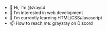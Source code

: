 - 👋 Hi, I’m @zraycd
- 👀 I’m interested in web development
- 🌱 I’m currently learning HTML/CSS/Javascript
- 📫 How to reach me: grayzray on Discord

<!---
zraycd/zraycd is a ✨ special ✨ repository because its `README.md` (this file) appears on your GitHub profile.
You can click the Preview link to take a look at your changes.
--->
